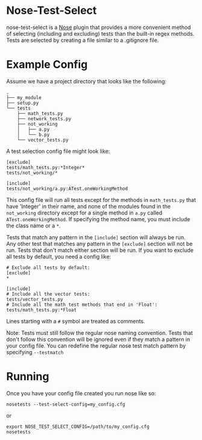 Nose-Test-Select
========

nose-test-select is a
[Nose](http://somethingaboutorange.com/mrl/projects/nose) plugin that
provides a more convenient method of selecting (including and excluding)
tests than the built-in regex methods. Tests are selected by creating a
file similar to a .gitignore file.

Example Config
==============

Assume we have a project directory that looks like the following:

```
.
├── my_module
├── setup.py
└── tests
    ├── math_tests.py
    ├── network_tests.py
    ├── not_working
    │   ├── a.py
    │   └── b.py
    └── vector_tests.py
```

A test selection config file might look like:

```
[exclude]
tests/math_tests.py:*Integer*
tests/not_working/*

[include]
tests/not_working/a.py:ATest.oneWorkingMethod
```

This config file will run all tests except for the methods in
```math_tests.py``` that have 'Integer' in their name, and none of the
modules found in the ```not_working``` directory except for a single
method in ```a.py``` called ```ATest.oneWorkingMethod```. If
specifying the method name, you must include the class name or a ```*```.


Tests that match any pattern in the ```[include]``` section will
always be run. Any other test that matches any pattern in the
```[exclude]``` section will not be run. Tests that don't match
either section will be run. If you want to exclude all tests by
default, you need a config like:

```
# Exclude all tests by default:
[exclude]
*

[include]
# Include all the vector tests:
tests/vector_tests.py
# Include all the math test methods that end in 'Float':
tests/math_tests.py:*Float
```

Lines starting with a ```#``` symbol are treated as comments.

Note: Tests must still follow the regular nose naming convention. 
Tests that don't follow this convention will be ignored even if 
they match a pattern in your config file. You can redefine the 
regular nose test match pattern by specifying ```--testmatch```

Running
=======

Once you have your config file created you run nose like so:

```
nosetests --test-select-config=my_config.cfg
```

or

```
export NOSE_TEST_SELECT_CONFIG=/path/to/my_config.cfg
nosetests
```
